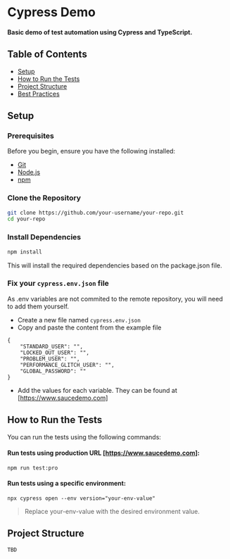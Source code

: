# Cypress Demo

#### Basic demo of test automation using Cypress and TypeScript.  

## Table of Contents

- [Setup](#setup)
- [How to Run the Tests](#how-to-run-the-tests)
- [Project Structure](#project-structure)
- [Best Practices](best-practices.md)



## Setup

### Prerequisites

Before you begin, ensure you have the following installed:

- [Git](https://git-scm.com/)
- [Node.js](https://nodejs.org/)
- [npm](https://www.npmjs.com/)

### Clone the Repository

```bash
git clone https://github.com/your-username/your-repo.git
cd your-repo
```

### Install Dependencies
```bash
npm install
```

This will install the required dependencies based on the package.json file.

### Fix your `cypress.env.json` file
As .env variables are not commited to the remote repository, you will need to add them yourself.

- Create a new file named `cypress.env.json`
- Copy and paste the content from the example file
```
{
    "STANDARD_USER": "",
    "LOCKED_OUT_USER": "",
    "PROBLEM_USER": "",
    "PERFORMANCE_GLITCH_USER": "",
    "GLOBAL_PASSWORD": ""
}
```
- Add the values for each variable. They can be found at [https://www.saucedemo.com]


## How to Run the Tests
You can run the tests using the following commands:

#### Run tests using production URL [https://www.saucedemo.com]:

```
npm run test:pro
```

#### Run tests using a specific environment:

```
npx cypress open --env version="your-env-value"
```
> Replace your-env-value with the desired environment value.

## Project Structure
`TBD`

